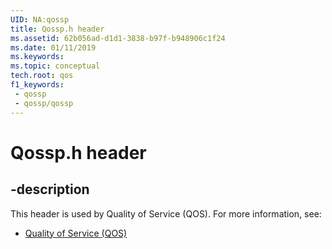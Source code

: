 ```yaml
---
UID: NA:qossp
title: Qossp.h header
ms.assetid: 62b056ad-d1d1-3838-b97f-b948906c1f24
ms.date: 01/11/2019
ms.keywords: 
ms.topic: conceptual
tech.root: qos
f1_keywords:
 - qossp
 - qossp/qossp
---
```


# Qossp.h header


## -description

This header is used by Quality of Service (QOS). For more information, see:

- [Quality of Service (QOS)](../_qos/index.md)

